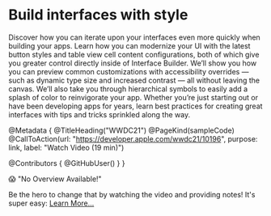 # Build interfaces with style

Discover how you can iterate upon your interfaces even more quickly when building your apps. Learn how you can modernize your UI with the latest button styles and table view cell content configurations, both of which give you greater control directly inside of Interface Builder. We’ll show you how you can preview common customizations with accessibility overrides — such as dynamic type size and increased contrast — all without leaving the canvas. We’ll also take you through hierarchical symbols to easily add a splash of color to reinvigorate your app. Whether you’re just starting out or have been developing apps for years, learn best practices for creating great interfaces with tips and tricks sprinkled along the way.

@Metadata {
   @TitleHeading("WWDC21")
   @PageKind(sampleCode)
   @CallToAction(url: "https://developer.apple.com/wwdc21/10196", purpose: link, label: "Watch Video (19 min)")

   @Contributors {
      @GitHubUser(<replace this with your GitHub handle>)
   }
}

😱 "No Overview Available!"

Be the hero to change that by watching the video and providing notes! It's super easy:
 [Learn More…](https://wwdcnotes.github.io/WWDCNotes/documentation/wwdcnotes/contributing)
